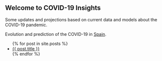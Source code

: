 ## Welcome to COVID-19 Insights

Some updates and projections based on current data and models about the COVID-19 pandemic.

Evolution and prediction of the COVID-19 in [Spain](https://github.com/pablocarb/covid19/blob/master/covid-19-predictions.ipynb).

<ul>
  {% for post in site.posts %}
    <li>
      <a href="covid19/{{ post.url }}">{{ post.title }}</a>
    </li>
  {% endfor %}
</ul>
